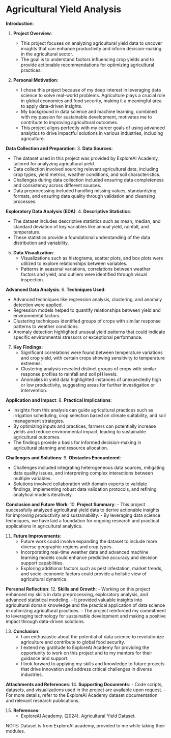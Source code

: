 # Agricultural Yield Analysis

**Introduction**:
1. **Project Overview**:
   - This project focuses on analyzing agricultural yield data to uncover insights that can enhance productivity and inform decision-making in the agricultural sector.
   - The goal is to understand factors influencing crop yields and to provide actionable recommendations for optimizing agricultural practices.

2. **Personal Motivation**:
   - I chose this project because of my deep interest in leveraging data science to solve real-world problems. Agriculture plays a crucial role in global economies and food security, making it a meaningful area to apply data-driven insights.
   - My background in data science and machine learning, combined with my passion for sustainable development, motivates me to contribute to improving agricultural outcomes.
   - This project aligns perfectly with my career goals of using advanced analytics to drive impactful solutions in various industries, including agriculture.

**Data Collection and Preparation**:
3. **Data Sources**:
   - The dataset used in this project was provided by ExploreAI Academy, tailored for analyzing agricultural yield.
   - Data collection involved sourcing relevant agricultural data, including crop types, yield metrics, weather conditions, and soil characteristics.
   - Challenges during data collection included ensuring data completeness and consistency across different sources.
   - Data preprocessing included handling missing values, standardizing formats, and ensuring data quality through validation and cleansing processes.

**Exploratory Data Analysis (EDA)**:
4. **Descriptive Statistics**:
   - The dataset includes descriptive statistics such as mean, median, and standard deviation of key variables like annual yield, rainfall, and temperature.
   - These statistics provide a foundational understanding of the data distribution and variability.

5. **Data Visualization**:
   - Visualizations such as histograms, scatter plots, and box plots were utilized to explore relationships between variables.
   - Patterns in seasonal variations, correlations between weather factors and yield, and outliers were identified through visual inspection.

**Advanced Data Analysis**:
6. **Techniques Used**:
   - Advanced techniques like regression analysis, clustering, and anomaly detection were applied.
   - Regression models helped to quantify relationships between yield and environmental factors.
   - Clustering techniques identified groups of crops with similar response patterns to weather conditions.
   - Anomaly detection highlighted unusual yield patterns that could indicate specific environmental stressors or exceptional performance.

7. **Key Findings**:
   - Significant correlations were found between temperature variations and crop yield, with certain crops showing sensitivity to temperature extremes.
   - Clustering analysis revealed distinct groups of crops with similar response profiles to rainfall and soil pH levels.
   - Anomalies in yield data highlighted instances of unexpectedly high or low productivity, suggesting areas for further investigation or intervention.

**Application and Impact**:
8. **Practical Implications**:
   - Insights from this analysis can guide agricultural practices such as irrigation scheduling, crop selection based on climate suitability, and soil management strategies.
   - By optimizing inputs and practices, farmers can potentially increase yields and reduce environmental impact, leading to sustainable agricultural outcomes.
   - The findings provide a basis for informed decision-making in agricultural planning and resource allocation.

**Challenges and Solutions**:
9. **Obstacles Encountered**:
   - Challenges included integrating heterogeneous data sources, mitigating data quality issues, and interpreting complex interactions between multiple variables.
   - Solutions involved collaboration with domain experts to validate findings, implementing robust data validation protocols, and refining analytical models iteratively.

**Conclusion and Future Work**:
10. **Project Summary**:
    - This project successfully analyzed agricultural yield data to derive actionable insights for improving productivity and sustainability.
    - By leveraging data science techniques, we have laid a foundation for ongoing research and practical applications in agricultural analytics.

11. **Future Improvements**:
    - Future work could involve expanding the dataset to include more diverse geographic regions and crop types.
    - Incorporating real-time weather data and advanced machine learning models could enhance predictive accuracy and decision support capabilities.
    - Exploring additional factors such as pest infestation, market trends, and socio-economic factors could provide a holistic view of agricultural dynamics.

**Personal Reflection**:
12. **Skills and Growth**:
    - Working on this project enhanced my skills in data preprocessing, exploratory analysis, and advanced statistical modeling.
    - It provided valuable insights into agricultural domain knowledge and the practical application of data science in optimizing agricultural practices.
    - The project reinforced my commitment to leveraging technology for sustainable development and making a positive impact through data-driven solutions.

13. **Conclusion**:
    - I am enthusiastic about the potential of data science to revolutionize agriculture and contribute to global food security.
    - I extend my gratitude to ExploreAI Academy for providing the opportunity to work on this project and to my mentors for their guidance and support.
    - I look forward to applying my skills and knowledge to future projects that drive innovation and address critical challenges in diverse industries.

**Attachments and References**:
14. **Supporting Documents**:
    - Code scripts, datasets, and visualizations used in the project are available upon request.
    - For more details, refer to the ExploreAI Academy dataset documentation and relevant research publications.

15. **References**:
    - ExploreAI Academy. (2024). Agricultural Yield Dataset.

NOTE: Dataset is from ExploreAI academy, provided to me while taking their modules.
